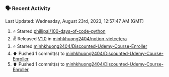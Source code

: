 ### 🗣 Recent Activity

<!--RECENT_ACTIVITY:last_update-->
Last Updated: Wednesday, August 23rd, 2023, 12:57:47 AM (GMT)
<!--RECENT_ACTIVITY:last_update_end-->
<!--RECENT_ACTIVITY:start-->
1. ⭐ Starred [phillipai/100-days-of-code-python](https://github.com/phillipai/100-days-of-code-python)<br>
2. ✌️ Released [V1.0](https://github.com/minhkhuong2404/notion-vietcetera/releases/tag/latest) in [minhkhuong2404/notion-vietcetera](https://github.com/minhkhuong2404/notion-vietcetera)<br>
3. ⭐ Starred [minhkhuong2404/Discounted-Udemy-Course-Enroller](https://github.com/minhkhuong2404/Discounted-Udemy-Course-Enroller)<br>
4. ⬆️ Pushed 1 commit(s) to [minhkhuong2404/Discounted-Udemy-Course-Enroller](https://github.com/minhkhuong2404/Discounted-Udemy-Course-Enroller)<br>
5. ⬆️ Pushed 1 commit(s) to [minhkhuong2404/Discounted-Udemy-Course-Enroller](https://github.com/minhkhuong2404/Discounted-Udemy-Course-Enroller)<br>
<!--RECENT_ACTIVITY:end-->
